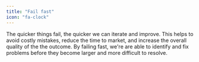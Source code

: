 ```yaml
---
title: "Fail fast"
icon: "fa-clock"
---
```


The quicker things fail, the quicker we can iterate and improve. This helps to avoid costly mistakes, reduce the time to market, and increase the overall quality of the the outcome. By failing fast, we're are able to identify and fix problems before they become larger and more difficult to resolve.

<!--more-->
